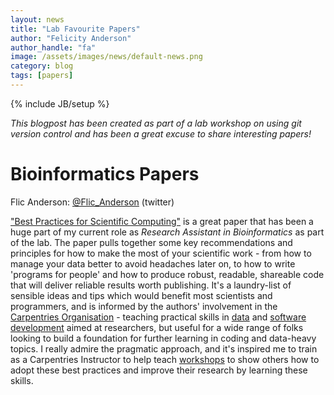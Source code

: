 ```yaml
---
layout: news
title: "Lab Favourite Papers"
author: "Felicity Anderson"
author_handle: "fa"
image: /assets/images/news/default-news.png
category: blog
tags: [papers]
---
```

{% include JB/setup %}

*This blogpost has been created as part of a lab workshop on using git version control and has been a great excuse to share interesting papers!*

# Bioinformatics Papers

Flic Anderson: [@Flic_Anderson](https://twitter.com/Flic_Anderson) (twitter)

["Best Practices for Scientific Computing"](https://doi.org/10.1371/journal.pbio.1001745) is a great paper that has been a huge part of my current role as *Research Assistant in Bioinformatics* as part of the lab. The paper pulls together some key recommendations and principles for how to make the most of your scientific work - from how to manage your data better to avoid headaches later on, to how to write 'programs for people' and how to produce robust, readable, shareable code that will deliver reliable results worth publishing. It's a laundry-list of sensible ideas and tips which would benefit most scientists and programmers, and is informed by the authors' involvement in the [Carpentries Organisation](https://carpentries.org/) - teaching practical skills in [data](https://datacarpentry.org/lessons/) and [software development](https://software-carpentry.org/lessons/) aimed at researchers, but useful for a wide range of folks looking to build a foundation for further learning in coding and data-heavy topics. I really admire the pragmatic approach, and it's inspired me to train as a Carpentries Instructor to help teach [workshops](https://edcarp.github.io/) to show others how to adopt these best practices and improve their research by learning these skills.
  
